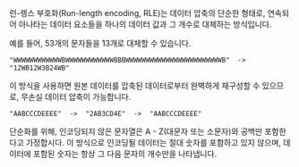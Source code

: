 런-렝스 부호화(Run-length encoding, RLE)는 데이터 압축의 단순한 형태로, 연속되어 아나타는 데이터 요소들을 하나의 데이터 값과 그 개수로 대체하는 방식입니다. 

예를 들어, 53개의 문자들을 13개로 대체할 수 있습니다.

```
"WWWWWWWWWWWWBWWWWWWWWWWWWBBBWWWWWWWWWWWWWWWWWWWWWWWWB"  ->  "12WB12W3B24WB"
```

이 방식을 사용하면 원본 데이터를 압축된 데이터로부터 완벽하게 재구성할 수 있으므로, 무손실 데이터 압축이 가능합니다.

```
"AABCCCDEEEE"  ->  "2AB3CD4E"  ->  "AABCCCDEEEE"
```

단순화를 위해, 인코딩되지 않은 문자열은 A - Z(대문자 또는 소문자)와 공백만 포함한다고 가정합시다. 이 방식으로 인코딩될 데이터는 절대 숫자를 포함하고 있지 않으며, 데이터에 포함된 숫자는 항상 그 다음 문자의 개수만을 나타냅니다.
